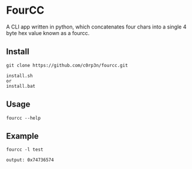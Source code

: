 # FourCC

A CLI app written in python, which concatenates four chars into a single 4 byte hex value known as a fourcc.

## Install
```
git clone https://github.com/c0rp3n/fourcc.git

install.sh
or
install.bat
```

## Usage
```
fourcc --help
```

## Example
```
fourcc -l test
```
```
output: 0x74736574
```

